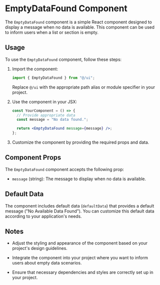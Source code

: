 # EmptyDataFound Component

The `EmptyDataFound` component is a simple React component designed to display a message when no data is available. This component can be used to inform users when a list or section is empty.

## Usage

To use the `EmptyDataFound` component, follow these steps:

1. Import the component:

   ```jsx
   import { EmptyDataFound } from "@/ui";
   ```

   Replace `@/ui` with the appropriate path alias or module specifier in your project.

2. Use the component in your JSX:

   ```jsx
   const YourComponent = () => {
     // Provide appropriate data
     const message = "No data found.";

     return <EmptyDataFound message={message} />;
   };
   ```

3. Customize the component by providing the required props and data.

## Component Props

The `EmptyDataFound` component accepts the following prop:

- `message` (string): The message to display when no data is available.

## Default Data

The component includes default data (`defaultData`) that provides a default message ("No Available Data Found"). You can customize this default data according to your application's needs.

## Notes

- Adjust the styling and appearance of the component based on your project's design guidelines.

- Integrate the component into your project where you want to inform users about empty data scenarios.

- Ensure that necessary dependencies and styles are correctly set up in your project.
